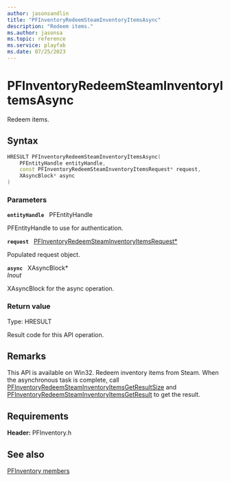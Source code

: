 ```yaml
---
author: jasonsandlin
title: "PFInventoryRedeemSteamInventoryItemsAsync"
description: "Redeem items."
ms.author: jasonsa
ms.topic: reference
ms.service: playfab
ms.date: 07/25/2023
---
```


# PFInventoryRedeemSteamInventoryItemsAsync  

Redeem items.  

## Syntax  
  
```cpp
HRESULT PFInventoryRedeemSteamInventoryItemsAsync(  
    PFEntityHandle entityHandle,  
    const PFInventoryRedeemSteamInventoryItemsRequest* request,  
    XAsyncBlock* async  
)  
```  
  
### Parameters  
  
**`entityHandle`** &nbsp; PFEntityHandle  
  
PFEntityHandle to use for authentication.  
  
**`request`** &nbsp; [PFInventoryRedeemSteamInventoryItemsRequest*](../../pfinventorytypes/structs/pfinventoryredeemsteaminventoryitemsrequest.md)  
  
Populated request object.  
  
**`async`** &nbsp; XAsyncBlock*  
*_Inout_*  
  
XAsyncBlock for the async operation.  
  
  
### Return value
Type: HRESULT
  
Result code for this API operation.
  
## Remarks  
  
This API is available on Win32. Redeem inventory items from Steam. When the asynchronous task is complete, call [PFInventoryRedeemSteamInventoryItemsGetResultSize](pfinventoryredeemsteaminventoryitemsgetresultsize.md) and [PFInventoryRedeemSteamInventoryItemsGetResult](pfinventoryredeemsteaminventoryitemsgetresult.md) to get the result.
  
## Requirements  
  
**Header:** PFInventory.h
  
## See also  
[PFInventory members](../pfinventory_members.md)  

  
  
